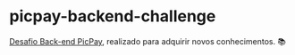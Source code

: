 # picpay-backend-challenge

<a href="https://github.com/PicPay/picpay-desafio-backend">Desafio Back-end PicPay</a>, realizado para adquirir novos conhecimentos. 📚
